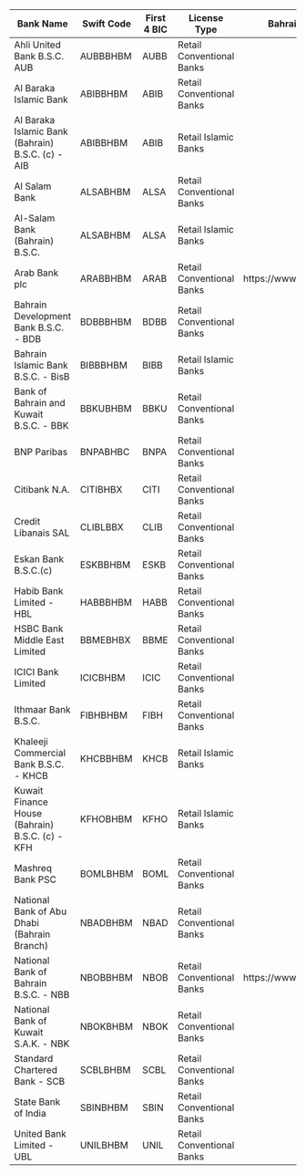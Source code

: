 <table class="tableizer-table">

<thead>

<tr class="tableizer-firstrow">

<th>Bank Name</th>

<th>Swift Code</th>

<th>First 4 BIC</th>

<th>License Type</th>

<th>Bahrain Website</th>

</tr>

</thead>

<tbody>

<tr>

<td>Ahli United Bank B.S.C. AUB</td>

<td>AUBBBHBM</td>

<td>AUBB</td>

<td>Retail Conventional Banks</td>

<td> </td>

</tr>

<tr>

<td>Al Baraka Islamic Bank</td>

<td>ABIBBHBM</td>

<td>ABIB</td>

<td>Retail Conventional Banks</td>

<td> </td>

</tr>

<tr>

<td>Al Baraka Islamic Bank (Bahrain) B.S.C. (c) - AIB</td>

<td>ABIBBHBM</td>

<td>ABIB</td>

<td>Retail Islamic Banks</td>

<td> </td>

</tr>

<tr>

<td>Al Salam Bank</td>

<td>ALSABHBM</td>

<td>ALSA</td>

<td>Retail Conventional Banks</td>

<td> </td>

</tr>

<tr>

<td>Al-Salam Bank (Bahrain) B.S.C.</td>

<td>ALSABHBM</td>

<td>ALSA</td>

<td>Retail Islamic Banks</td>

<td> </td>

</tr>

<tr>

<td>Arab Bank plc</td>

<td>ARABBHBM</td>

<td>ARAB</td>

<td>Retail Conventional Banks</td>

<td>https://www.arabbank.bh/</td>

</tr>

<tr>

<td>Bahrain Development Bank B.S.C. - BDB</td>

<td>BDBBBHBM</td>

<td>BDBB</td>

<td>Retail Conventional Banks</td>

<td> </td>

</tr>

<tr>

<td>Bahrain Islamic Bank B.S.C. - BisB</td>

<td>BIBBBHBM</td>

<td>BIBB</td>

<td>Retail Islamic Banks</td>

<td> </td>

</tr>

<tr>

<td>Bank of Bahrain and Kuwait B.S.C. - BBK</td>

<td>BBKUBHBM</td>

<td>BBKU</td>

<td>Retail Conventional Banks</td>

<td> </td>

</tr>

<tr>

<td>BNP Paribas</td>

<td>BNPABHBC</td>

<td>BNPA</td>

<td>Retail Conventional Banks</td>

<td> </td>

</tr>

<tr>

<td>Citibank N.A.</td>

<td>CITIBHBX</td>

<td>CITI</td>

<td>Retail Conventional Banks</td>

<td> </td>

</tr>

<tr>

<td>Credit Libanais SAL</td>

<td>CLIBLBBX</td>

<td>CLIB</td>

<td>Retail Conventional Banks</td>

<td> </td>

</tr>

<tr>

<td>Eskan Bank B.S.C.(c)</td>

<td>ESKBBHBM</td>

<td>ESKB</td>

<td>Retail Conventional Banks</td>

<td> </td>

</tr>

<tr>

<td>Habib Bank Limited - HBL</td>

<td>HABBBHBM</td>

<td>HABB</td>

<td>Retail Conventional Banks</td>

<td> </td>

</tr>

<tr>

<td>HSBC Bank Middle East Limited</td>

<td>BBMEBHBX</td>

<td>BBME</td>

<td>Retail Conventional Banks</td>

<td> </td>

</tr>

<tr>

<td>ICICI Bank Limited</td>

<td>ICICBHBM</td>

<td>ICIC</td>

<td>Retail Conventional Banks</td>

<td> </td>

</tr>

<tr>

<td>Ithmaar Bank B.S.C.</td>

<td>FIBHBHBM</td>

<td>FIBH</td>

<td>Retail Conventional Banks</td>

<td> </td>

</tr>

<tr>

<td>Khaleeji Commercial Bank B.S.C. - KHCB</td>

<td>KHCBBHBM</td>

<td>KHCB</td>

<td>Retail Islamic Banks</td>

<td> </td>

</tr>

<tr>

<td>Kuwait Finance House (Bahrain) B.S.C. (c) - KFH</td>

<td>KFHOBHBM</td>

<td>KFHO</td>

<td>Retail Islamic Banks</td>

<td> </td>

</tr>

<tr>

<td>Mashreq Bank PSC</td>

<td>BOMLBHBM</td>

<td>BOML</td>

<td>Retail Conventional Banks</td>

<td> </td>

</tr>

<tr>

<td>National Bank of Abu Dhabi (Bahrain Branch)</td>

<td>NBADBHBM</td>

<td>NBAD</td>

<td>Retail Conventional Banks</td>

<td> </td>

</tr>

<tr>

<td>National Bank of Bahrain B.S.C. - NBB</td>

<td>NBOBBHBM</td>

<td>NBOB</td>

<td>Retail Conventional Banks</td>

<td>https://www.nbbonline.com/</td>

</tr>

<tr>

<td>National Bank of Kuwait S.A.K. - NBK</td>

<td>NBOKBHBM</td>

<td>NBOK</td>

<td>Retail Conventional Banks</td>

<td> </td>

</tr>

<tr>

<td>Standard Chartered Bank - SCB</td>

<td>SCBLBHBM</td>

<td>SCBL</td>

<td>Retail Conventional Banks</td>

<td> </td>

</tr>

<tr>

<td>State Bank of India</td>

<td>SBINBHBM</td>

<td>SBIN</td>

<td>Retail Conventional Banks</td>

<td> </td>

</tr>

<tr>

<td>United Bank Limited - UBL</td>

<td>UNILBHBM</td>

<td>UNIL</td>

<td>Retail Conventional Banks</td>

<td></td>

</tr>

</tbody>

</table>
